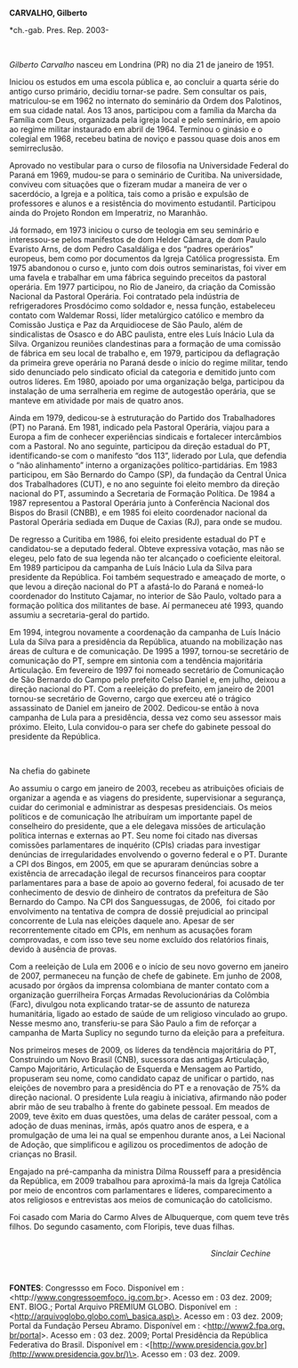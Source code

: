 **CARVALHO, Gilberto**

\*ch.-gab. Pres. Rep. 2003-

 

*Gilberto Carvalho* nasceu em Londrina (PR) no dia 21 de janeiro de
1951.

Iniciou os estudos em uma escola pública e, ao concluir a quarta série
do antigo curso primário, decidiu tornar-se padre. Sem consultar os
pais, matriculou-se em 1962 no internato do seminário da Ordem dos
Palotinos, em sua cidade natal. Aos 13 anos, participou com a família da
Marcha da Família com Deus, organizada pela igreja local e pelo
seminário, em apoio ao regime militar instaurado em abril de 1964.
Terminou o ginásio e o colegial em 1968, recebeu batina de noviço e
passou quase dois anos em semirreclusão.

Aprovado no vestibular para o curso de filosofia na Universidade Federal
do Paraná em 1969, mudou-se para o seminário de Curitiba. Na
universidade, conviveu com situações que o fizeram mudar a maneira de
ver o sacerdócio, a Igreja e a política, tais como a prisão e expulsão
de professores e alunos e a resistência do movimento estudantil.
Participou ainda do Projeto Rondon em Imperatriz, no Maranhão.

Já formado, em 1973 iniciou o curso de teologia em seu seminário e
interessou-se pelos manifestos de dom Helder Câmara, de dom Paulo
Evaristo Arns, de dom Pedro Casaldáliga e dos “padres operários”
europeus, bem como por documentos da Igreja Católica progressista. Em
1975 abandonou o curso e, junto com dois outros seminaristas, foi viver
em uma favela e trabalhar em uma fábrica seguindo preceitos da pastoral
operária. Em 1977 participou, no Rio de Janeiro, da criação da Comissão
Nacional da Pastoral Operária. Foi contratado pela indústria de
refrigeradores Prosdócimo como soldador e, nessa função, estabeleceu
contato com Waldemar Rossi, líder metalúrgico católico e membro da
Comissão Justiça e Paz da Arquidiocese de São Paulo, além de
sindicalistas de Osasco e do ABC paulista, entre eles Luís Inácio Lula
da Silva. Organizou reuniões clandestinas para a formação de uma
comissão de fábrica em seu local de trabalho e, em 1979, participou da
deflagração da primeira greve operária no Paraná desde o início do
regime militar, tendo sido denunciado pelo sindicato oficial da
categoria e demitido junto com outros líderes. Em 1980, apoiado por uma
organização belga, participou da instalação de uma serralheria em regime
de autogestão operária, que se manteve em atividade por mais de quatro
anos.

Ainda em 1979, dedicou-se à estruturação do Partido dos Trabalhadores
(PT) no Paraná. Em 1981, indicado pela Pastoral Operária, viajou para a
Europa a fim de conhecer experiências sindicais e fortalecer
intercâmbios com a Pastoral. No ano seguinte, participou da direção
estadual do PT, identificando-se com o manifesto “dos 113”, liderado por
Lula, que defendia o “não alinhamento” interno a organizações
político-partidárias. Em 1983 participou, em São Bernardo do Campo (SP),
da fundação da Central Única dos Trabalhadores (CUT), e no ano seguinte
foi eleito membro da direção nacional do PT, assumindo a Secretaria de
Formação Política. De 1984 a 1987 representou a Pastoral Operária junto
à Conferência Nacional dos Bispos do Brasil (CNBB), e em 1985 foi eleito
coordenador nacional da Pastoral Operária sediada em Duque de Caxias
(RJ), para onde se mudou.

De regresso a Curitiba em 1986, foi eleito presidente estadual do PT e
candidatou-se a deputado federal. Obteve expressiva votação, mas não se
elegeu, pelo fato de sua legenda não ter alcançado o coeficiente
eleitoral. Em 1989 participou da campanha de Luís Inácio Lula da Silva
para presidente da República. Foi também sequestrado e ameaçado de
morte, o que levou a direção nacional do PT a afastá-lo do Paraná e
nomeá-lo coordenador do Instituto Cajamar, no interior de São Paulo,
voltado para a formação política dos militantes de base. Aí permaneceu
até 1993, quando assumiu a secretaria-geral do partido.

Em 1994, integrou novamente a coordenação da campanha de Luís Inácio
Lula da Silva para a presidência da República, atuando na mobilização
nas áreas de cultura e de comunicação. De 1995 a 1997, tornou-se
secretário de comunicação do PT, sempre em sintonia com a tendência
majoritária Articulação. Em fevereiro de 1997 foi nomeado secretário de
Comunicação de São Bernardo do Campo pelo prefeito Celso Daniel e, em
julho, deixou a direção nacional do PT. Com a reeleição do prefeito, em
janeiro de 2001 tornou-se secretário de Governo, cargo que exerceu até o
trágico assassinato de Daniel em janeiro de 2002. Dedicou-se então à
nova campanha de Lula para a presidência, dessa vez como seu assessor
mais próximo. Eleito, Lula convidou-o para ser chefe do gabinete pessoal
do presidente da República.

 

Na chefia do gabinete

Ao assumiu o cargo em janeiro de 2003, recebeu as atribuições oficiais
de organizar a agenda e as viagens do presidente, supervisionar a
segurança, cuidar do cerimonial e administrar as despesas presidenciais.
Os meios políticos e de comunicação lhe atribuíram um importante papel
de conselheiro do presidente, que a ele delegava missões de articulação
política internas e externas ao PT. Seu nome foi citado nas diversas
comissões parlamentares de inquérito (CPIs) criadas para investigar
denúncias de irregularidades envolvendo o governo federal e o PT.
Durante a CPI dos Bingos, em 2005, em que se apuraram denúncias sobre a
existência de arrecadação ilegal de recursos financeiros para cooptar
parlamentares para a base de apoio ao governo federal, foi acusado de
ter conhecimento de desvio de dinheiro de contratos da prefeitura de São
Bernardo do Campo. Na CPI dos Sanguessugas, de 2006,  foi citado por
envolvimento na tentativa de compra de dossiê prejudicial ao principal
concorrente de Lula nas eleições daquele ano. Apesar de ser
recorrentemente citado em CPIs, em nenhum as acusações foram
comprovadas, e com isso teve seu nome excluído dos relatórios finais,
devido à ausência de provas.

Com a reeleição de Lula em 2006 e o início de seu novo governo em
janeiro de 2007, permaneceu na função de chefe de gabinete. Em junho de
2008, acusado por órgãos da imprensa colombiana de manter contato com a
organização guerrilheira Forças Armadas Revolucionárias da Colômbia
(Farc), divulgou nota explicando tratar-se de assunto de natureza
humanitária, ligado ao estado de saúde de um religioso vinculado ao
grupo. Nesse mesmo ano, transferiu-se para São Paulo a fim de reforçar a
campanha de Marta Suplicy no segundo turno da eleição para a prefeitura.

Nos primeiros meses de 2009, os líderes da tendência majoritária do PT,
Construindo um Novo Brasil (CNB), sucessora das antigas Articulação,
Campo Majoritário, Articulação de Esquerda e Mensagem ao Partido,
propuseram seu nome, como candidato capaz de unificar o partido, nas
eleições de novembro para a presidência do PT e a renovação de 75% da
direção nacional. O presidente Lula reagiu à iniciativa, afirmando não
poder abrir mão de seu trabalho à frente do gabinete pessoal. Em meados
de 2009, teve êxito em duas questões, uma delas de caráter pessoal, com
a adoção de duas meninas, irmãs, após quatro anos de espera, e a
promulgação de uma lei na qual se empenhou durante anos, a Lei Nacional
de Adoção, que simplificou e agilizou os procedimentos de adoção de
crianças no Brasil.

Engajado na pré-campanha da ministra Dilma Rousseff para a presidência
da República, em 2009 trabalhou para aproximá-la mais da Igreja Católica
por meio de encontros com parlamentares e líderes, comparecimento a atos
religiosos e entrevistas aos meios de comunicação do catolicismo.

Foi casado com Maria do Carmo Alves de Albuquerque, com quem teve três
filhos. Do segundo casamento, com Floripis, teve duas filhas.

                                                                           
                                                                                            *Sinclair
Cechine*

 

**FONTES**: Congressso em Foco. Disponível em :
\<http://[www.congressoemfoco.
ig.com.br](http://www.congressoemfoco.%20ig.com.br/)\>. Acesso em : 03
dez. 2009; ENT. BIOG.; Portal Arquivo PREMIUM GLOBO. Disponível em  :
\<http://arquivoglobo.globo.com\_basica.asp\>. Acesso em : 03 dez. 2009;
Portal da Fundação Perseu Abramo. Disponível em :
\<[http://www2.fpa.org. br/portal](http://www2.fpa.org.%20br/portal)\>.
Acesso em : 03 dez. 2009; Portal Presidência da República Federativa do
Brasil. Disponível em :
\<[http://www.presidencia.gov.br](http://www.presidencia.gov.br/)\>.
Acesso em : 03 dez. 2009.

 
